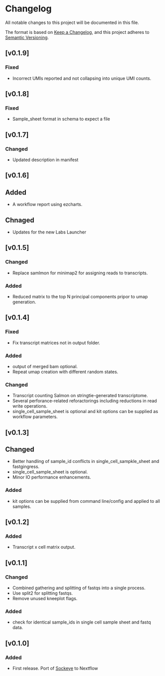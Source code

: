 # Changelog
All notable changes to this project will be documented in this file.

The format is based on [Keep a Changelog](https://keepachangelog.com/en/1.0.0/),
and this project adheres to [Semantic Versioning](https://semver.org/spec/v2.0.0.html).

## [v0.1.9]
### Fixed
- Incorrect UMIs reported and not collapsing into unique UMI counts.

## [v0.1.8]
### Fixed
- Sample_sheet format in schema to expect a file

## [v0.1.7]
### Changed
- Updated description in manifest

## [v0.1.6]
## Added
- A workflow report using ezcharts.
## Chnaged
- Updates for the new Labs Launcher

## [v0.1.5]
### Changed
- Replace samlmon for minimap2 for assigning reads to transcripts.
### Added
- Reduced matrix to the top N principal components pripor to umap generation.

## [v0.1.4]
### Fixed
- Fix transcript matrices not in output folder.
### Added
- output of merged bam optional.
- Repeat umap creation with different random states.
### Changed 
- Transcript counting Salmon on stringtie-generated transcriptome.
- Several perforance-related reforactorings including reductions in read write operations. 
- single_cell_sample_sheet is optional and kit options can be supplied as workflow parameters.

## [v0.1.3]
## Changed
- Better handling of sample_id conflicts in single_cell_sampkle_sheet and fastgingress.
- single_cell_sample_sheet is optional.
- Minor IO performance enhancements.
### Added
- kit options can be supplied from command line/config and applied to all samples. 

## [v0.1.2]
### Added
- Transcript x cell matrix output.

## [v0.1.1]
### Changed
- Combined gathering and splitting of fastqs into a single process.
- Use split2 for splitting fastqs.
- Remove unused kneeplot flags.
### Added
- check for identical sample_ids in single cell sample sheet and fastq data.

## [v0.1.0]
### Added
- First release. Port of [Sockeye](https://github.com/nanoporetech/sockeye) to Nextflow


